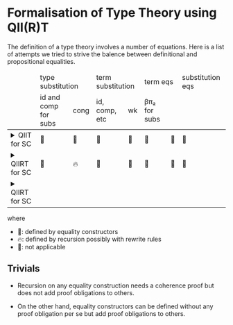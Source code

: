 # Formalisation of Type Theory using QII(R)T

The definition of a type theory involves a number of equations.
Here is a list of attempts we tried to strive the balence between definitional and propositional equalities.

<table>
  <thead>
    <tr>
      <td></td>
      <td colspan=2>type substitution</td>
      <td colspan=2>term substitution</td>
      <td colspan=2>term eqs</td>
      <td>substitution eqs</td>
    </tr>
    <tr>
      <td></td>
      <td>id and comp for subs</td>
      <td>cong</td>
      <td>id, comp, etc</td>
      <td>wk</td>
      <td>βπ₂ for subs</td>
      <td></td>
      <td></td>
    </tr>
  </thead>
  <tbody>
    <tr>
      <td><details><summary>QIIT for SC</summary>
```
open import SC.QIIT
```
      </details></td>
      <td>🧊</td>
      <td>🧊</td>
      <td>🧊</td>
      <td>🧊</td>
      <td>🧊</td>
      <td>🧊</td>
      <td>🧊</td>
    </tr>
    <tr>
      <td><details><summary>QIIRT for SC</summary>
```
open import SC.QIIRT
```
      </td>
      <td>🚫</td>
      <td>🔥</td>
      <td>🧊</td>
      <td>🧊</td>
      <td>🧊</td>
      <td>🚫</td>
      <td>🧊</td>
    </tr>
    <tr>
      <td><details><summary>QIIRT for SC</summary>
```
```
      <td></td>
      <td></td>
      <td></td>
      <td></td>
      <td></td>
      <td></td>
      <td></td>
    </tr>
  </tbody>
</table>

where

* 🧊: defined by equality constructors
* 🔥: defined by recursion possibly with rewrite rules
* 🚫: not applicable

## Trivials

* Recursion on any equality construction needs a coherence proof but does not add proof obligations to others.

* On the other hand, equality constructors can be defined without any proof obligation per se but add proof obligations to others.
